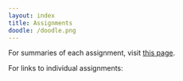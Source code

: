 ```yaml
---
layout: index
title: Assignments
doodle: /doodle.png
---
```


For summaries of each assignment, visit [this page](/student/assignment-descriptions).

For links to individual assignments:

